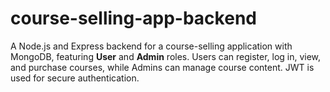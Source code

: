 # course-selling-app-backend
 A Node.js and Express backend for a course-selling application with MongoDB, featuring **User** and **Admin** roles. Users can register, log in, view, and purchase courses, while Admins can manage course content. JWT is used for secure authentication.
